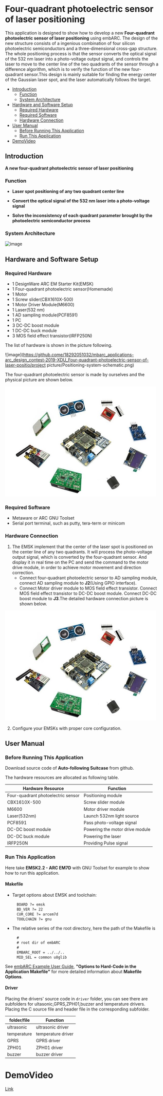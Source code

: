# Four-quadrant photoelectric sensor of laser positioning
This application is designed to show how to develop a new **Four-quadrant photoelectric sensor of laser positioning** using embARC. The design of the new structure consists of a ingenious combination of four silicon photoelectric semiconductors and a three-dimensional cross-gap structure. The whole positioning process is that the sensor converts the optical signal of the 532 nm laser into a photo-voltage output signal, and controls the laser to move to the center line of the two quadrants of the sensor through a difference algorithm, which is to verify the function of the new four-quadrant sensor.This design is mainly suitable for finding the energy center of the Gaussian laser spot, and the laser automatically follows the target.

* [Introduction](#introduction)
	* [Function](#function)
	* [System Architecture](#system-architecture)
* [Hardware and Software Setup](#hardware-and-software-setup)
	* [Required Hardware](#required-hardware)
	* [Required Software](#required-software)
	* [Hardware Connection](#hardware-connection)
* [User Manual](#user-manual)
	* [Before Running This Application](#before-running-this-application)
	* [Run This Application](#run-this-application)
* [DemoVideo](#demovideo)

## Introduction
**A new four-quadrant photoelectric sensor of laser positioning**

### Function

- **Laser spot positioning of any two quadrant center line**


- **Convert the optical signal of the 532 nm laser into a photo-voltage signal**


- **Solve the inconsistency of each quadrant parameter brought by the photoelectric semiconductor process** 


### System Architecture

![image](https://github.com/18292051032/embarc_applications-arc_design_contest-2019-XDU_Four-quadrant-photoelectric-sensor-of-laser-positio/tree/master/project-picture/Positioning-system-schematic.png)

## Hardware and Software Setup
### Required Hardware
- 1 DesignWare ARC EM Starter Kit(EMSK)
- 1 Four-quadrant photoelectric sensor(Homemade)
- 1 Motor
- 1 Screw slider(CBX1610X-500)
- 1 Motor Driver Module(M6600)
- 1 Laser(532 nm)
- 1 AD sampling module(PCF8591)
- 1 PC
- 3 DC-DC boost module
- 1 DC-DC buck module
- 3 MOS field effect transistor(IRFP250N)

The list of hardware is shown in the picture following. 

![image](https://github.come/18292051032/mbarc_applications-arc_design_contest-2019-XDU_Four-quadrant-photoelectric-sensor-of-laser-positio/project picture/Positioning-system-schematic.png)

The four-quadrant photoelectric sensor is made by ourselves and the physical picture are shown below.

![image](https://github.com/Mandywualmighty/Auto-following-Suitcase-Application/blob/master/doc/screenshots/hardware.png)

### Required Software
- Metaware or ARC GNU Toolset
- Serial port terminal, such as putty, tera-term or minicom

### Hardware Connection
1. The EMSK implement that the center of the laser spot is positioned on the center line of any two quadrants. It will process the photo-voltage output signal, which is converted by the four-quadrant sensor. And display it in real time on the PC and send the command to the motor drive module, in order to achieve motor movement and direction correction. 
   - Connect four-quadrant photoelectric sensor to AD sampling module, connect AD sampling module to **J2**(Using GPIO interface).
   - Connect Motor driver module to MOS field effect transistor. Connect MOS field effect transistor to DC-DC boost module. Connect DC-DC boost module to **J3**.The detailed hardware connection picture is shown below.
   
![image](https://github.com/Mandywualmighty/Auto-following-Suitcase-Application/blob/master/doc/screenshots/hardware.png)
 
2. Configure your EMSKs with proper core configuration.

## User Manual
### Before Running This Application
Download source code of **Auto-following Suitcase** from github.

The hardware resources are allocated as following table.

|  Hardware Resource                  |            Function                           |
| ------------------------------------| ----------------------------------------------|
|  Four-quadrant photoelectric sensor |        Positioning module                     |
|  CBX1610X-500                       |        Screw slider module                    |
|  M6600                              |        Motor driver module                    |
|  Laser(532nm)                       |        Launch 532nm light source              |
|  PCF8591                            |        Pass photo-voltage signal              |
|  DC-DC boost module                 |        Powering the motor drive module        |
|  DC-DC buck module                  |        Powering the laser                     |
|  IRFP250N                           |        Providing Pulse signal                 |

### Run This Application

Here take **EMSK2.2 - ARC EM7D** with GNU Toolset for example to show how to run this application.

#### Makefile

- Target options about EMSK and toolchain:

		BOARD ?= emsk
		BD_VER ?= 22
		CUR_CORE ?= arcem7d
		TOOLCHAIN ?= gnu

- The relative series of the root directory, here the path of the Makefile is 

		#
		# root dir of embARC
		#
		EMBARC_ROOT = ../../..
		MID_SEL = common u8glib


See [ embARC Example User Guide][40], **"Options to Hard-Code in the Application Makefile"** for more detailed information about **Makefile Options**.

#### Driver

Placing the drivers' source code in `driver` folder, you can see there are subfolders for ultasonic,GPRS,ZPH01,buzzer and temperature drivers.
Placing the C source file and header file in the corresponding subfolder.

|  folder/file        |            Function           |
| ------------------- | ------------------------------|
|  ultrasonic         |       ultrasonic driver       |
|  temperature        |       temperature driver      |
|  GPRS               |       GPRS driver             |
|  ZPH01              |       ZPH01 driver            |
|  buzzer             |       buzzer driver           |


# DemoVideo

[Link](https://v.youku.com/v_show/id_XNDI4Nzg1MDEwOA==.html?spm=a2h3j.8428770.3416059.1)

[40]: http://embarc.org/embarc_osp/doc/embARC_Document/html/page_example.html   " embARC Example User Guide"
